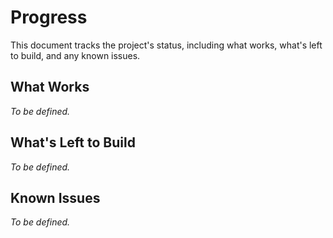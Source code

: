 # Progress

This document tracks the project's status, including what works, what's left to build, and any known issues.

## What Works

*To be defined.*

## What's Left to Build

*To be defined.*

## Known Issues

*To be defined.*
